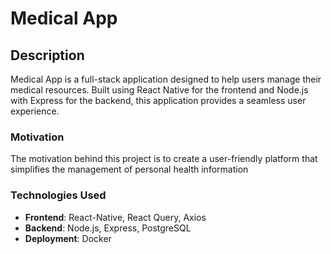 # Medical App

## Description

Medical App is a full-stack application designed to help users manage their medical resources. Built using React Native for the frontend and Node.js with Express for the backend, this application provides a seamless user experience.

### Motivation

The motivation behind this project is to create a user-friendly platform that simplifies the management of personal health information

### Technologies Used

- **Frontend**: React-Native, React Query, Axios
- **Backend**: Node.js, Express, PostgreSQL
- **Deployment**: Docker
